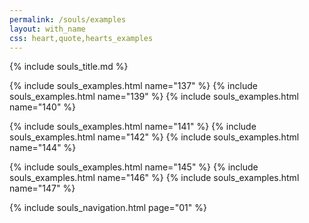 ```yaml
---
permalink: /souls/examples
layout: with_name
css: heart,quote,hearts_examples
---
```


{% include souls_title.md %}

{% include souls_examples.html name="137" %}
{% include souls_examples.html name="139" %}
{% include souls_examples.html name="140" %}

{% include souls_examples.html name="141" %}
{% include souls_examples.html name="142" %}
{% include souls_examples.html name="144" %}

{% include souls_examples.html name="145" %}
{% include souls_examples.html name="146" %}
{% include souls_examples.html name="147" %}

{% include souls_navigation.html page="01" %}
